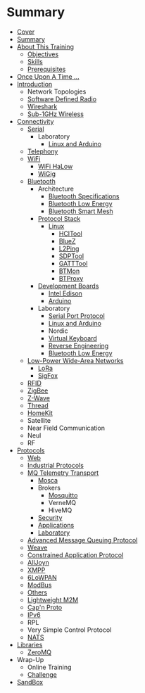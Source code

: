 # Summary

* [Cover](README.md)
* [Summary](SUMMARY.md)
* [About This Training](documentation/AboutThisTraining.md)
    * [Objectives](documentation/Objectives.md)
    * [Skills](documentation/Skills.md)
    * [Prerequisites](documentation/Prerequisites.md)
* [Once Upon A Time ...](documentation/OnceUponATime.md)
* [Introduction](documentation/Introduction.md)
    * Network Topologies
    * [Software Defined Radio](documentation/SoftwareDefinedRadio.md)
    * [Wireshark](documentation/Wireshark.md)
    * [Sub-1GHz Wireless](documentation/Sub1GhzWireless.md)
* [Connectivity](documentation/Connectivity.md)
    * [Serial](documentation/Serial.md)
        * Laboratory
            * [Linux and Arduino](documentation/SerialLinuxAndArduino.md)
    * [Telephony](documentation/Telephony.md)
    * [WiFi](documentation/WiFi.md)
        * [WiFi HaLow](documentation/WiFiHaLow.md)
        * [WiGig](documentation/WiGig.md)
    * [Bluetooth](documentation/Bluetooth.md)
        * Architecture
            * [Bluetooth Specifications](documentation/BluetoothProfiles.md)
            * [Bluetooth Low Energy](documentation/BluetoothLowEnergy.md)
            * [Bluetooth Smart Mesh](documentation/BluetoothSmartMesh.md)
        * [Protocol Stack](documentation/ProtocolStack.md)
            * [Linux](documentation/BluetoothProtocolStackLinux.md)
                * [HCITool](documentation/LinuxHcitool.md)
                * [BlueZ](documentation/LinuxBluez.md)
                * [L2Ping](documentation/LinuxL2ping.md)
                * [SDPTool](documentation/LinuxSdptool.md)
                * [GATTTool](documentation/LinuxGatttool.md)
                * [BTMon](documentation/LinuxBtmon.md)
                * [BTProxy](documentation/BTProxy.md)
        * [Development Boards](documentation/DevelopmentBoards.md)
            * [Intel Edison](documentation/BluetoothIntelEdison.md)
            * [Arduino](documentation/BluetoothArduino.md)
        * Laboratory
            * [Serial Port Protocol](documentation/BluetoothSpp.md)
            * [Linux and Arduino](documentation/LinuxAndArduino.md)
            * Nordic
            * [Virtual Keyboard](documentation/BluetoothVirtualKeyboard.md)
            * [Reverse Engineering](documentation/BluetoothReverseEngineering.md)
            * [Bluetooth Low Energy](documentation/BluetoothBluetoothLowEnergy.md)
    * [Low-Power Wide-Area Networks](documentation/Lpwan.md)
        * [LoRa](documentation/LoRa.md)
        * [SigFox](documentation/SigFox.md)
    * [RFID](documentation/RFID.md)
    * [ZigBee](documentation/ZigBee.md)
    * [Z-Wave](documentation/ZWave.md)
    * [Thread](documentation/Thread.md)
    * [HomeKit](documentation/HomeKit.md)
    * Satellite
    * Near Field Communication
    * Neul
    * RF
* [Protocols](documentation/Protocols.md)
    * [Web](documentation/Web.md)
    * [Industrial Protocols](documentation/IndustrialProtocols.md)
    * [MQ Telemetry Transport](documentation/MQTT.md)
        * [Mosca](documentation/Mosca.md)
        * Brokers
            * [Mosquitto](documentation/Mosquitto.md)
            * VerneMQ
            * HiveMQ
        * [Security](documentation/MqttSecurity.md)
        * [Applications](documentation/MqttApplications.md)
        * [Laboratory](documentation/MqttLaboratory.md)
    * [Advanced Message Queuing Protocol](documentation/AMQP.md)
    * [Weave](documentation/Weave.md)
    * [Constrained Application Protocol](documentation/ConstrainedApplicationProtocol.md)
    * [AllJoyn](documentation/Alljoyn.md)
    * [XMPP](documentation/XMPP.md)
    * [6LoWPAN](documentation/6LowPan.md)
    * [ModBus](documentation/ModBus.md)
    * [Others](documentation/Others.md)
    * [Lightweight M2M](documentation/LightweightM2M.md)
    * [Cap'n Proto](documentation/CapNProto.md)
    * [IPv6](documentation/IPv6.md)
    * RPL
    * Very Simple Control Protocol
    * [NATS](documentation/Nats.md)
* [Libraries](documentation/Libraries.md)
    * [ZeroMQ](documentation/ZeroMq.md)
* Wrap-Up
    * Online Training
    * [Challenge](documentation/Challenge.md)
* [SandBox](documentation/Sandbox.md)

